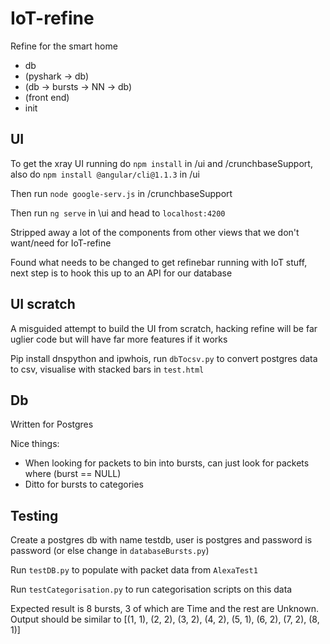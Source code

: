 # IoT-refine
Refine for the smart home

* db
* (pyshark -> db)
* (db -> bursts -> NN -> db)
* (front end)
* init

## UI

To get the xray UI running do `npm install` in /ui and /crunchbaseSupport, also do `npm install @angular/cli@1.1.3` in /ui

Then run `node google-serv.js` in /crunchbaseSupport

Then run `ng serve` in \ui and head to `localhost:4200`

Stripped away a lot of the components from other views that we don't want/need for IoT-refine

Found what needs to be changed to get refinebar running with IoT stuff, next step is to hook this up to an API for our database

## UI scratch

A misguided attempt to build the UI from scratch, hacking refine will be far uglier code but will have far more features if it works 

Pip install dnspython and ipwhois, run `dbTocsv.py` to convert postgres data to csv, visualise with stacked bars in `test.html`

## Db

Written for Postgres

Nice things:
* When looking for packets to bin into bursts, can just look for packets where (burst == NULL)
* Ditto for bursts to categories

## Testing

Create a postgres db with name testdb, user is postgres and password is password (or else change in `databaseBursts.py`)

Run `testDB.py` to populate with packet data from `AlexaTest1`

Run `testCategorisation.py` to run categorisation scripts on this data

Expected result is 8 bursts, 3 of which are Time and the rest are Unknown. 
Output should be similar to [(1, 1), (2, 2), (3, 2), (4, 2), (5, 1), (6, 2), (7, 2), (8, 1)]